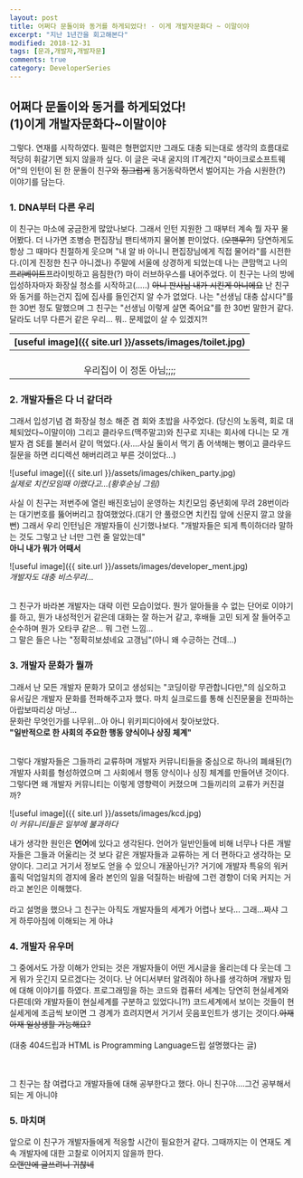 ```yaml
---
layout: post
title: 어쩌다 문돌이와 동거를 하게되었다! - 이게 개발자문화다 ~ 이말이야
excerpt: "지난 1년간을 회고해본다"
modified: 2018-12-31
tags: [문과,개발자,개발자문]
comments: true
category: DeveloperSeries
---
```


어쩌다 문돌이와 동거를 하게되었다!<br>(1)이게 개발자문화다~이말이야
---------------------------------------------

그렇다. 연재를 시작하였다. 필력은 형편없지만 그래도 대충 되는대로 생각의 흐름대로 적당히 휘갈기면 되지 않을까 싶다. 
이 글은 국내 굴지의 IT계간지 "마이크로소프트웨어"의 인턴이 된 한 문돌이 친구와 <del>징그럽게</del> 동거동락하면서 벌어지는 가슴 시원한(?) 이야기를 담는다.

### 1. DNA부터 다른 우리
이 친구는 마소에 궁금한게 많았나보다. 그래서 인턴 지원한 그 때부터 계속 뭘 자꾸 물어봤다. 더 나가면 조병승 편집장님 팬티색까지 물어볼 판이었다. (<del>오팬무?!</del>)
당연하게도 항상 그 때마다 친절하게 웃으며 "내 알 바 아니니 편집장님에게 직접 물어라"를 시전한다.(이게 진정한 친구 아니겠나) 
주말에 서울에 상경하게 되었는데 나는 큰맘먹고 나의 <del>프리베이트</del>프라이빗하고 음침한(?) 마이 러브하우스를 내어주었다. 
이 친구는 나의 방에 입성하자마자 화장실 청소를 시작하고(.....) <del>아니 판사님 내가 시킨게 아니에요</del> 난 친구와 동거를 하는건지 집에 집사를 들인건지 알 수가 없었다. 
나는 "선생님 대충 삽시다"를 한 30번 정도 말했으며 그 친구는 "선생님 이렇게 살면 죽어요"를 한 30번 말한거 같다.
달라도 너무 다른거 같은 우리... 뭐.. 문제없이 살 수 있겠지?!

|[useful image]({{ site.url }}/assets/images/toilet.jpg)|
|:--:| 
|<br>우리집이 이 정돈 아님;;;;|

### 2. 개발자들은 다 너 같더라
그래서 입성기념 겸 화장실 청소 해준 겸 회와 초밥을 사주었다. (당신의 노동력, 회로 대체되었다~이말이야)
그리고 클라우드(맥주말고)와 친구로 지내는 회사에 다니는 모 개발자 겸 SE를 불러서 같이 먹었다.(사....사실 둘이서 먹기 좀 어색해는 뻥이고 클라우드 질문을 하면 리디렉션 해버리려고 부른 것이었다...)

![useful image]({{ site.url }}/assets/images/chiken_party.jpg)
*<br>실제로 치킨모임때 이랬다고...(황후순님 그림)*

사실 이 친구는 저번주에 열린 배진호님이 운영하는 치킨모임 중년회에 무려 28번이라는 대기번호를 뚫어버리고 참여했었다.(대기 안 풀렸으면 치킨집 앞에 신문지 깔고 앉을뻔)
그래서 우리 인턴님은 개발자들이 신기했나보다. "개발자들은 되게 특이하더라 말하는 것도 그렇고 난 너만 그런 줄 알았는데"
<br><strong>아니 내가 뭐가 어때서</strong>

![useful image]({{ site.url }}/assets/images/developer_ment.jpg)
*<br>개발자도 대충 비스무리...*

<br>그 친구가 바라본 개발자는 대략 이런 모습이었다. 뭔가 알아들을 수 없는 단어로 이야기를 하고, 뭔가 내성적인거 같은데 대화는 잘 하는거 같고, 후배들 고민 되게 잘 들어주고 순수하며 뭔가 오타쿠 같은... 뭐 그런 느낌...
<br>그 말은 들은 나는 "정확히보셨네요 고갱님"(아니 왜 수긍하는 건데...)



### 3. 개발자 문화가 뭘까
그래서 난 모든 개발자 문화가 모이고 생성되는 "코딩이랑 무관합니다만,"의 심오하고 유서깊은 개발자 문화를 전파해주고자 했다. 
마치 실크로드를 통해 신진문물을 전파하는 아랍보따리상 마냥...
<br>문화란 무엇인가를 나무위...아 아니 위키피디아에서 찾아보았다. 
<br><strong>"일반적으로 한 사회의 주요한 행동 양식이나 상징 체계"</strong>

<br>그렇다 개발자들은 그들까리 교류하며 개발자 커뮤니티들을 중심으로 하나의 폐쇄된(?) 개발자 사회를 형성하였으며 그 사회에서 행동 양식이나 싱징 체계를 만들어낸 것이다.
그렇다면 왜 개발자 커뮤니티는 이렇게 영향력이 커졌으며 그들끼리의 교류가 커진걸까? 

![useful image]({{ site.url }}/assets/images/kcd.jpg)
*<br>이 커뮤니티들은 일부에 불과하다*

내가 생각한 원인은 <strong>언어</strong>에 있다고 생각된다. 
언어가 일반인들에 비해 너무나 다른 개발자들은 그들과 어울리는 것 보다 같은 개발자들과 교류하는 게 더 편하다고 생각하는 모양이다. 그리고 거기서 정보도 얻을 수 있으니 개꿀아닌가?
거기에 개발자 특유의 워커홀릭 덕업일치의 경지에 올라 본인의 일을 덕질하는 바람에 그런 경향이 더욱 커지는 거라고 본인은 이해했다.
<br><br>
라고 설명을 했으나 그 친구는 아직도 개발자들의 세계가 어렵나 보다... 그래...짜샤 그게 하루아침에 이해되는 게 아냐

### 4. 개발자 유우머
그 중에서도 가장 이해가 안되는 것은 개발자들이 어떤 게시글을 올리는데 다 웃는데 그게 뭐가 웃긴지 모르겠다는 것이다.
난 어디서부터 알려줘야 하나를 생각하며 개발자 밈에 대해 이야기를 하였다. 프로그래밍을 하는 코드와 컴퓨터 세계는 당연히 현실세계와 다른데(와 개발자들이 현실세계를 구분하고 있었다니?!)
코드세계에서 보이는 것들이 현실세게에 조금씩 보이면 그 경계가 흐려지면서 거기서 웃음포인트가 생기는 것이다.<del>아재 아재 일상생활 가능해요?</del>
<br><br>(대충 404드립과 HTML is Programming Language드립 설명했다는 글)

<br><br>그 친구는 참 여렵다고 개발자들에 대해 공부한다고 했다. 아니 친구야....그건 공부해서 되는 게 아니야


### 5. 마치며
앞으로 이 친구가 개발자들에게 적응할 시간이 필요한거 같다. 그때까지는 이 연재도 계속 개발자에 대한 고찰로 이어지지 않을까 한다.
<br><del>오랜만에 글쓰려니 귀찮네</del>

